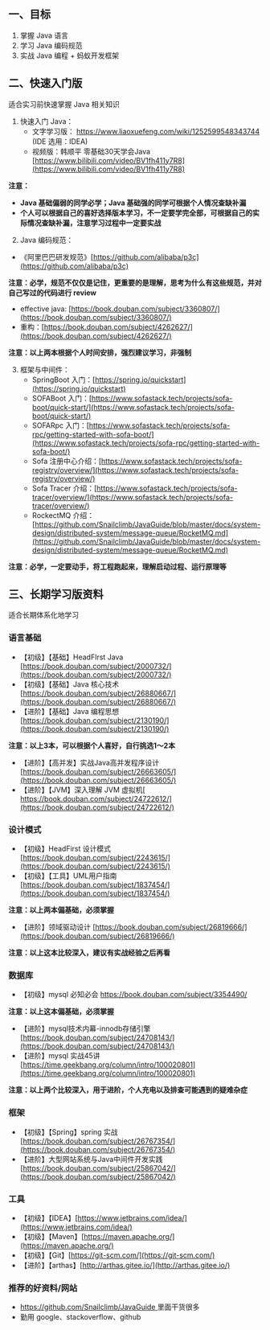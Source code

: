 ## 一、目标


1. 掌握 Java 语言
1. 学习 Java 编码规范
1. 实战 Java 编程 + 蚂蚁开发框架

## 二、快速入门版


适合实习前快速掌握 Java 相关知识


1. 快速入门 Java：
   - 文字学习版： [https://www.liaoxuefeng.com/wiki/1252599548343744 ](https://www.liaoxuefeng.com/wiki/1252599548343744) (IDE 选用：IDEA)
   - 视频版：韩顺平 零基础30天学会Java [https://www.bilibili.com/video/BV1fh411y7R8](https://www.bilibili.com/video/BV1fh411y7R8)

**注意：**
- **Java 基础偏弱的同学必学；Java 基础强的同学可根据个人情况查缺补漏**
- **个人可以根据自己的喜好选择版本学习，不一定要学完全部，可根据自己的实际情况查缺补漏，注意学习过程中一定要实战**

2. Java 编码规范：
- 《阿里巴巴研发规范》[https://github.com/alibaba/p3c](https://github.com/alibaba/p3c)

**注意：必学，规范不仅仅是记住，更重要的是理解，思考为什么有这些规范，并对自己写过的代码进行 review**

- effective java: [https://book.douban.com/subject/3360807/](https://book.douban.com/subject/3360807/)
- 重构：[https://book.douban.com/subject/4262627/](https://book.douban.com/subject/4262627/)

**注意：以上两本根据个人时间安排，强烈建议学习，非强制**


3. 框架与中间件：
   - SpringBoot 入门：[https://spring.io/quickstart](https://spring.io/quickstart)
   - SOFABoot 入门：[https://www.sofastack.tech/projects/sofa-boot/quick-start/](https://www.sofastack.tech/projects/sofa-boot/quick-start/)
   - SOFARpc 入门：[https://www.sofastack.tech/projects/sofa-rpc/getting-started-with-sofa-boot/](https://www.sofastack.tech/projects/sofa-rpc/getting-started-with-sofa-boot/)
   - Sofa 注册中心介绍：[https://www.sofastack.tech/projects/sofa-registry/overview/](https://www.sofastack.tech/projects/sofa-registry/overview/)
   - Sofa Tracer 介绍：[https://www.sofastack.tech/projects/sofa-tracer/overview/](https://www.sofastack.tech/projects/sofa-tracer/overview/)
   - RockectMQ 介绍：[https://github.com/Snailclimb/JavaGuide/blob/master/docs/system-design/distributed-system/message-queue/RocketMQ.md](https://github.com/Snailclimb/JavaGuide/blob/master/docs/system-design/distributed-system/message-queue/RocketMQ.md)

**注意：必学，一定要动手，将工程跑起来，理解启动过程、运行原理等**


## 三、长期学习版资料


适合长期体系化地学习


### 语言基础

- 【初级】【基础】HeadFIrst Java [https://book.douban.com/subject/2000732/](https://book.douban.com/subject/2000732/)
- 【初级】【基础】Java 核心技术 [https://book.douban.com/subject/26880667/](https://book.douban.com/subject/26880667/)
- 【进阶】【基础】Java 编程思想 [https://book.douban.com/subject/2130190/](https://book.douban.com/subject/2130190/)

**注意：以上3本，可以根据个人喜好，自行挑选1～2本**

- 【进阶】【高并发】实战Java高并发程序设计 [https://book.douban.com/subject/26663605/](https://book.douban.com/subject/26663605/)
- 【进阶】【JVM】深入理解 JVM 虚拟机[ https://book.douban.com/subject/24722612/](https://book.douban.com/subject/24722612/)


### 设计模式

- 【初级】HeadFirst 设计模式 [https://book.douban.com/subject/2243615/](https://book.douban.com/subject/2243615/)
- 【初级】【工具】UML用户指南 [https://book.douban.com/subject/1837454/](https://book.douban.com/subject/1837454/) 

**注意：以上两本偏基础，必须掌握**

- 【进阶】领域驱动设计 [https://book.douban.com/subject/26819666/](https://book.douban.com/subject/26819666/)

**注意：以上这本比较深入，建议有实战经验之后再看**

### 数据库

- 【初级】mysql 必知必会 [https://book.douban.com/subject/3354490/ ](https://book.douban.com/subject/3354490/)

**注意：以上这本偏基础，必须掌握**

- 【进阶】mysql技术内幕-innodb存储引擎 [https://book.douban.com/subject/24708143/](https://book.douban.com/subject/24708143/)
- 【进阶】mysql 实战45讲 [https://time.geekbang.org/column/intro/100020801](https://time.geekbang.org/column/intro/100020801)

**注意：以上两个比较深入，用于进阶，个人充电以及排查可能遇到的疑难杂症**

### 框架

- 【初级】【Spring】spring 实战 [https://book.douban.com/subject/26767354/](https://book.douban.com/subject/26767354/)
- 【进阶】大型网站系统与Java中间件开发实践 [https://book.douban.com/subject/25867042/](https://book.douban.com/subject/25867042/)

### 工具

- 【初级】【IDEA】[https://www.jetbrains.com/idea/](https://www.jetbrains.com/idea/)
- 【初级】【Maven】[https://maven.apache.org/](https://maven.apache.org/)
- 【初级】【Git】[https://git-scm.com/](https://git-scm.com/)
- 【进阶】【arthas】[http://arthas.gitee.io/](http://arthas.gitee.io/)

### 推荐的好资料/网站


- [https://github.com/Snailclimb/JavaGuide ](https://github.com/Snailclimb/JavaGuide)里面干货很多
- 勤用 google、stackoverflow、github
